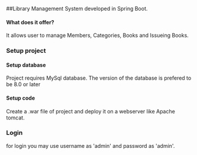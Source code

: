##Library Management System developed in Spring Boot.


#### What does it offer?
It allows user to manage Members, Categories, Books and Issueing Books.


### Setup project
#### Setup database
Project requires MySql database. The version of the database is prefered to be 8.0 or later
#### Setup code
Create a .war file of project and deploy it on a webserver like Apache tomcat.


### Login
for login you may use username as 'admin' and password as 'admin'.

